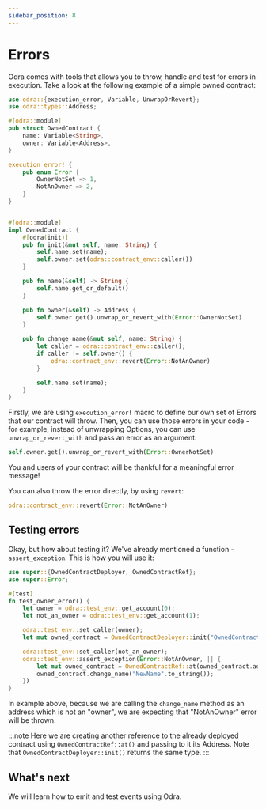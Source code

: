 ```yaml
---
sidebar_position: 8
---
```


# Errors

Odra comes with tools that allows you to throw, handle and test for errors in execution. Take a look at the
following example of a simple owned contract:

```rust title="examples/src/docs/errors.rs"
use odra::{execution_error, Variable, UnwrapOrRevert};
use odra::types::Address;

#[odra::module]
pub struct OwnedContract {
    name: Variable<String>,
    owner: Variable<Address>,
}

execution_error! {
    pub enum Error {
        OwnerNotSet => 1,
        NotAnOwner => 2,
    }
}


#[odra::module]
impl OwnedContract {
    #[odra(init)]
    pub fn init(&mut self, name: String) {
        self.name.set(name);
        self.owner.set(odra::contract_env::caller())
    }

    pub fn name(&self) -> String {
        self.name.get_or_default()
    }

    pub fn owner(&self) -> Address {
        self.owner.get().unwrap_or_revert_with(Error::OwnerNotSet)
    }

    pub fn change_name(&mut self, name: String) {
        let caller = odra::contract_env::caller();
        if caller != self.owner() {
            odra::contract_env::revert(Error::NotAnOwner)
        }

        self.name.set(name);
    }
}
```

Firstly, we are using `execution_error!` macro to define our own set of Errors that our contract will
throw. Then, you can use those errors in your code - for example, instead of unwrapping Options, you can use
`unwrap_or_revert_with` and pass an error as an argument:

```rust title="examples/src/docs/errors.rs"
self.owner.get().unwrap_or_revert_with(Error::OwnerNotSet)
```

You and users of your contract will be thankful for a meaningful error message!

You can also throw the error directly, by using `revert`:

```rust title="examples/src/docs/errors.rs"
odra::contract_env::revert(Error::NotAnOwner)
```

## Testing errors

Okay, but how about testing it? We've already mentioned a function - `assert_exception`. This is how you will
use it:

```rust title="examples/src/docs/errors.rs"
use super::{OwnedContractDeployer, OwnedContractRef};
use super::Error;

#[test]
fn test_owner_error() {
    let owner = odra::test_env::get_account(0);
    let not_an_owner = odra::test_env::get_account(1);

    odra::test_env::set_caller(owner);
    let mut owned_contract = OwnedContractDeployer::init("OwnedContract".to_string());

    odra::test_env::set_caller(not_an_owner);
    odra::test_env::assert_exception(Error::NotAnOwner, || {
        let mut owned_contract = OwnedContractRef::at(owned_contract.address());
        owned_contract.change_name("NewName".to_string());
    })
}
```

In example above, because we are calling the `change_name` method as an address which is not an "owner",
we are expecting that "NotAnOwner" error will be thrown.

:::note
Here we are creating another reference to the already deployed contract using `OwnedContractRef::at()` and passing to it
its Address. Note that `OwnedContractDeployer::init()` returns the same type.
:::

## What's next
We will learn how to emit and test events using Odra.